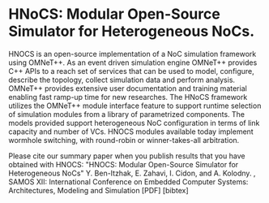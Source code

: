 # HNoCS: Modular Open-Source Simulator for Heterogeneous NoCs.

HNOCS is an open-source implementation of a NoC simulation framework using OMNeT++. As an event driven simulation engine OMNeT++ provides C++ APIs to a reach set of services that can be used to model, configure, describe the topology, collect simulation data and perform analysis. OMNeT++ provides extensive user documentation and training material enabling fast ramp-up time for new researches. The HNoCS framework utilizes the OMNeT++ module interface feature to support runtime selection of simulation modules from a library of parametrized components. The models provided support heterogeneous NoC configuration in terms of link capacity and number of VCs. HNOCS modules available today implement wormhole switching, with round-robin or winner-takes-all arbitration. 


Please cite our summary paper when you publish results that you have obtained with HNOCS:
"HNOCS: Modular Open-Source Simulator for Heterogeneous NoCs"
Y. Ben-Itzhak, E. Zahavi, I. Cidon, and A. Kolodny. , SAMOS XII: International Conference on Embedded Computer Systems: Architectures, Modeling and Simulation
[PDF]          [bibtex]
